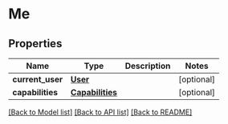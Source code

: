 # Me

## Properties
Name | Type | Description | Notes
------------ | ------------- | ------------- | -------------
**current_user** | [**User**](User.md) |  | [optional] 
**capabilities** | [**Capabilities**](Capabilities.md) |  | [optional] 

[[Back to Model list]](../README.md#documentation-for-models) [[Back to API list]](../README.md#documentation-for-api-endpoints) [[Back to README]](../README.md)


